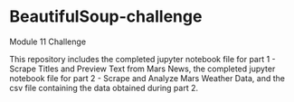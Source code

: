 # BeautifulSoup-challenge
Module 11 Challenge

This repository includes the completed jupyter notebook file for part 1 - Scrape Titles and Preview Text from Mars News, the completed jupyter notebook file for part 2 - Scrape and Analyze Mars Weather Data, and the csv file containing the data obtained during part 2.
